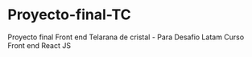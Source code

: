 # Proyecto-final-TC
Proyecto final Front end Telarana de cristal - Para Desafio Latam Curso Front end React JS

